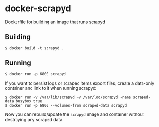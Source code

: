 docker-scrapyd
==============

Dockerfile for building an image that runs scrapyd

Building
--------

```
$ docker build -t scrapyd .
```

Running
-------

```
$ docker run -p 6800 scrapyd
```

If you want to persist logs or scraped items export files, create a
data-only container and link to it when running scrapyd:

```
$ docker run -v /var/lib/scrapyd -v /var/log/scrapyd -name scraped-data busybox true
$ docker run -p 6800 --volumes-from scraped-data scrapyd
```

Now you can rebuild/update the `scrapyd` image and container without
destroying any scraped data.
